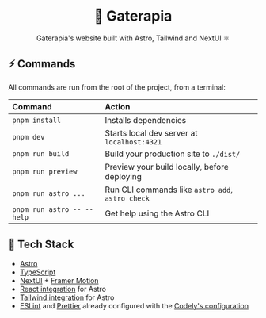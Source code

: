<h1 align="center">
  🌻 Gaterapia
</h1>

<p align="center">
  Gaterapia's website built with Astro, Tailwind and NextUI ⚛️
</p>

## ⚡ Commands

All commands are run from the root of the project, from a terminal:

| Command                    | Action                                           |
| :------------------------- | :----------------------------------------------- |
| `pnpm install`             | Installs dependencies                            |
| `pnpm dev`                 | Starts local dev server at `localhost:4321`      |
| `pnpm run build`           | Build your production site to `./dist/`          |
| `pnpm run preview`         | Preview your build locally, before deploying     |
| `pnpm run astro ...`       | Run CLI commands like `astro add`, `astro check` |
| `pnpm run astro -- --help` | Get help using the Astro CLI                     |

## 🌈 Tech Stack

- [Astro](https://astro.build/)
- [TypeScript](https://www.typescriptlang.org)
- [NextUI](https://nextui.org/) + [Framer Motion](https://www.framer.com/motion/)
- [React integration](https://docs.astro.build/en/guides/integrations-guide/react/) for Astro
- [Tailwind integration](https://docs.astro.build/en/guides/integrations-guide/tailwind/) for Astro
- [ESLint](https://eslint.org) and [Prettier](https://prettier.io) already configured with the [Codely's configuration](https://github.com/CodelyTV/eslint-config-codely)
